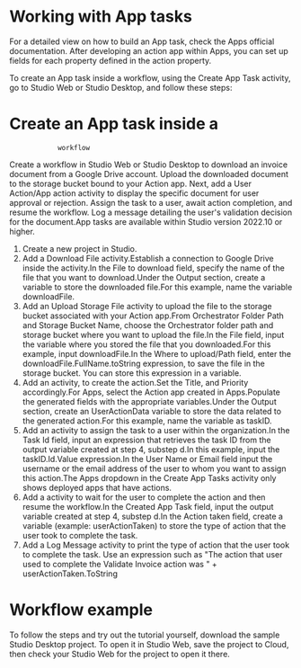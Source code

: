 ﻿# Working with App tasks

For a detailed view on how to build an App task, check the Apps official documentation. After developing an action app
            within Apps, you can set up fields for each property defined in the action property.

To create an App task inside a workflow, using the Create App Task activity, go to
            Studio Web or Studio Desktop, and follow these steps:

# Create an App task inside a
                workflow

Create a workflow in Studio Web or Studio Desktop to download an invoice document
                from a Google Drive account. Upload the downloaded document to the storage bucket
                bound to your Action app. Next, add a User Action/App action  activity
                to display the specific document for user approval or rejection. Assign the task to
                a user, await action completion, and resume the workflow. Log a message detailing
                the user's validation decision for the document.App
                    tasks are available within Studio version 2022.10 or higher.

1. Create a new project in Studio.
2. Add a Download File activity.Establish a connection to Google Drive inside the activity.In the File to download field, specify the name of the file that you want to download.Under the Output section, create a variable to store the downloaded file.For this example, name the variable downloadFile.
3. Add an Upload Storage File activity to upload the file to the storage bucket associated with your Action app.From Orchestrator Folder Path and Storage Bucket Name, choose the Orchestrator folder path and storage bucket where you want to upload the file.In the File field, input the variable where you stored the file that you downloaded.For this example, input downloadFile.In the Where to upload/Path field, enter the downloadFile.FullName.toString expression, to save the file in the storage bucket. You can store this expression in a variable.
4. Add an activity, to create the action.Set the Title, and Priority accordingly.For Apps, select the Action app created in Apps.Populate the generated fields with the appropriate variables.Under the Output section, create an UserActionData variable to store the data related to the generated action.For this example, name the variable as taskID.
5. Add an activity to assign the task to a user within the organization.In the Task Id field, input an expression that retrieves the task ID from the output variable created at step 4, substep d.In this example, input the taskID.Id.Value expression.In the User Name or Email field input the username or the email address of the user to whom you want to assign this action.The Apps dropdown in the Create App Tasks activity only shows deployed apps that have actions.
6. Add a activity to wait for the user to complete the action and then resume the workflow.In the Created App Task field, input the output variable created at step 4, substep d.In the Action taken field, create a variable (example: userActionTaken) to store the type of action that the user took to complete the task.
7. Add a Log Message activity to print the type of action that the user took to complete the task. Use an expression such as "The action that user used to complete the Validate Invoice action was " + userActionTaken.ToString

# Workflow example

To follow the steps and try out the tutorial yourself, download the sample Studio
                Desktop project. To open it in Studio Web, save the
                project to Cloud, then check your Studio Web for the project to open it there.
